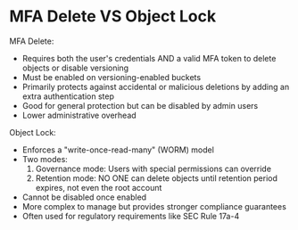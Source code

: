 # MFA Delete  VS Object Lock

MFA Delete:

* Requires both the user's credentials AND a valid MFA token to delete objects or disable versioning
* Must be enabled on versioning-enabled buckets
* Primarily protects against accidental or malicious deletions by adding an extra authentication step
* Good for general protection but can be disabled by admin users
* Lower administrative overhead

Object Lock:

* Enforces a "write-once-read-many" (WORM) model
* Two modes:
  1. Governance mode: Users with special permissions can override
  2. Retention mode: NO ONE can delete objects until retention period expires, not even the root account
* Cannot be disabled once enabled
* More complex to manage but provides stronger compliance guarantees
* Often used for regulatory requirements like SEC Rule 17a-4
